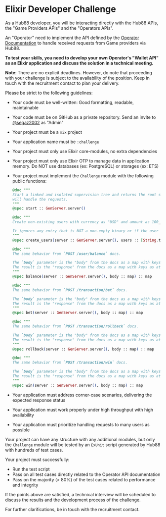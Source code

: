 # Elixir Developer Challenge

As a Hub88 developer, you will be interacting directly with the Hub88 APIs, the "Game Providers APIs" and the "Operators APIs".

An "Operator" need to implement the API defined by the [Operator Documentation](https://hub88.io/docs/operator) to handle received requests from Game providers via Hub88.

**To test your skills, you need to develop your own Operator's "Wallet API" as an Elixir application and discuss the solution in a technical meeting.**

**Note**: There are no explicit deadlines. However, do note that proceeding with your challenge is subject to the availability of the position. Keep in touch with the recruitment contact to plan your delivery.

Please be strict to the following guidelines:

- Your code must be well-written: Good formatting, readable, maintainable
- Your code must be on GitHub as a private repository. Send an invite to [@segaz2002](https://github.com/segaz2002) as "Admin"
- Your project must be a `mix` project
- Your application name must be `:challenge`
- Your project must only use Elixir core-modules, no extra dependencies
- Your project must only use Elixir OTP to manage data in application memory. Do NOT use databases (ex: PostgreSQL) or storages (ex: ETS)
- Your project must implement the `Challenge` module with the following public functions:

  ```elixir
  @doc """
  Start a linked and isolated supervision tree and returns the root server that
  will handle the requests.
  """
  @spec start :: GenServer.server()

  @doc """
  Create non-existing users with currency as "USD" and amount as 100_000.

  It ignores any entry that is NOT a non-empty binary or if the user already exists.
  """
  @spec create_users(server :: GenServer.server(), users :: [String.t()]) :: :ok

  @doc """
  The same behavior from `POST /user/balance` docs.

  The `body` parameter is the "body" from the docs as a map with keys as atoms.
  The result is the "response" from the docs as a map with keys as atoms.
  """
  @spec balance(server :: GenServer.server(), body :: map) :: map

  @doc """
  The same behavior from `POST /transaction/bet` docs.

  The `body` parameter is the "body" from the docs as a map with keys as atoms.
  The result is the "response" from the docs as a map with keys as atoms.
  """
  @spec bet(server :: GenServer.server(), body :: map) :: map

  @doc """
  The same behavior from `POST /transaction/rollback` docs.

  The `body` parameter is the "body" from the docs as a map with keys as atoms.
  The result is the "response" from the docs as a map with keys as atoms.
  """
  @spec rollback(server :: GenServer.server(), body :: map) :: map

  @doc """
  The same behavior from `POST /transaction/win` docs.

  The `body` parameter is the "body" from the docs as a map with keys as atoms.
  The result is the "response" from the docs as a map with keys as atoms.
  """
  @spec win(server :: GenServer.server(), body :: map) :: map
  ```
- Your application must address corner-case scenarios, delivering the expected response status
- Your application must work properly under high throughput with high availability
- Your application must prioritize handling requests to many users as possible

Your project can have any structure with any additional modules, but only the `Challenge` module will be tested by an `ExUnit` script generated by Hub88 with hundreds of test cases.

Your project must successfully:

- Run the test script
- Pass on all test cases directly related to the Operator API documentation
- Pass on the majority (> 80%) of the test cases related to performance and integrity

If the points above are satisfied, a technical interview will be scheduled to discuss the results and the development process of the challenge.

For further clarifications, be in touch with the recruitment contact.
